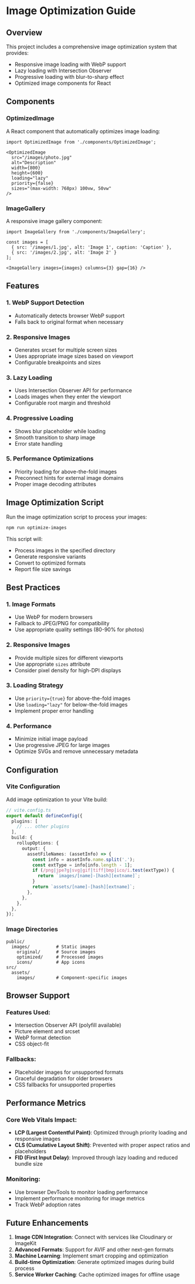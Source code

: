 # Image Optimization Guide

## Overview
This project includes a comprehensive image optimization system that provides:
- Responsive image loading with WebP support
- Lazy loading with Intersection Observer
- Progressive loading with blur-to-sharp effect
- Optimized image components for React

## Components

### OptimizedImage
A React component that automatically optimizes image loading:

```tsx
import OptimizedImage from './components/OptimizedImage';

<OptimizedImage
  src="/images/photo.jpg"
  alt="Description"
  width={800}
  height={600}
  loading="lazy"
  priority={false}
  sizes="(max-width: 768px) 100vw, 50vw"
/>
```

### ImageGallery
A responsive image gallery component:

```tsx
import ImageGallery from './components/ImageGallery';

const images = [
  { src: '/images/1.jpg', alt: 'Image 1', caption: 'Caption' },
  { src: '/images/2.jpg', alt: 'Image 2' }
];

<ImageGallery images={images} columns={3} gap={16} />
```

## Features

### 1. WebP Support Detection
- Automatically detects browser WebP support
- Falls back to original format when necessary

### 2. Responsive Images
- Generates srcset for multiple screen sizes
- Uses appropriate image sizes based on viewport
- Configurable breakpoints and sizes

### 3. Lazy Loading
- Uses Intersection Observer API for performance
- Loads images when they enter the viewport
- Configurable root margin and threshold

### 4. Progressive Loading
- Shows blur placeholder while loading
- Smooth transition to sharp image
- Error state handling

### 5. Performance Optimizations
- Priority loading for above-the-fold images
- Preconnect hints for external image domains
- Proper image decoding attributes

## Image Optimization Script

Run the image optimization script to process your images:

```bash
npm run optimize-images
```

This script will:
- Process images in the specified directory
- Generate responsive variants
- Convert to optimized formats
- Report file size savings

## Best Practices

### 1. Image Formats
- Use WebP for modern browsers
- Fallback to JPEG/PNG for compatibility
- Use appropriate quality settings (80-90% for photos)

### 2. Responsive Images
- Provide multiple sizes for different viewports
- Use appropriate `sizes` attribute
- Consider pixel density for high-DPI displays

### 3. Loading Strategy
- Use `priority={true}` for above-the-fold images
- Use `loading="lazy"` for below-the-fold images
- Implement proper error handling

### 4. Performance
- Minimize initial image payload
- Use progressive JPEG for large images
- Optimize SVGs and remove unnecessary metadata

## Configuration

### Vite Configuration
Add image optimization to your Vite build:

```ts
// vite.config.ts
export default defineConfig({
  plugins: [
    // ... other plugins
  ],
  build: {
    rollupOptions: {
      output: {
        assetFileNames: (assetInfo) => {
          const info = assetInfo.name.split('.');
          const extType = info[info.length - 1];
          if (/png|jpe?g|svg|gif|tiff|bmp|ico/i.test(extType)) {
            return `images/[name]-[hash][extname]`;
          }
          return `assets/[name]-[hash][extname]`;
        },
      },
    },
  },
});
```

### Image Directories
```
public/
  images/          # Static images
    original/      # Source images
    optimized/     # Processed images
    icons/         # App icons
src/
  assets/
    images/        # Component-specific images
```

## Browser Support

### Features Used:
- Intersection Observer API (polyfill available)
- Picture element and srcset
- WebP format detection
- CSS object-fit

### Fallbacks:
- Placeholder images for unsupported formats
- Graceful degradation for older browsers
- CSS fallbacks for unsupported properties

## Performance Metrics

### Core Web Vitals Impact:
- **LCP (Largest Contentful Paint)**: Optimized through priority loading and responsive images
- **CLS (Cumulative Layout Shift)**: Prevented with proper aspect ratios and placeholders
- **FID (First Input Delay)**: Improved through lazy loading and reduced bundle size

### Monitoring:
- Use browser DevTools to monitor loading performance
- Implement performance monitoring for image metrics
- Track WebP adoption rates

## Future Enhancements

1. **Image CDN Integration**: Connect with services like Cloudinary or ImageKit
2. **Advanced Formats**: Support for AVIF and other next-gen formats
3. **Machine Learning**: Implement smart cropping and optimization
4. **Build-time Optimization**: Generate optimized images during build process
5. **Service Worker Caching**: Cache optimized images for offline usage